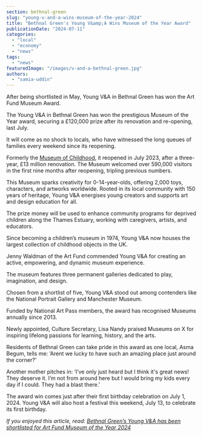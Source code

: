```yaml
---
section: bethnal-green
slug: "young-v-and-a-wins-museum-of-the-year-2024"
title: "Bethnal Green's Young V&amp;A Wins Museum of the Year Award"
publicationDate: "2024-07-11"
categories: 
  - "local"
  - "economy"
  - "news"
tags: 
  - "news"
featuredImage: "/images/v-and-a-bethnal-green.jpg"
authors: 
  - "samia-uddin"
---
```


After being shortlisted in May, Young V&A in Bethnal Green has won the Art Fund Museum Award.

The Young V&A in Bethnal Green has won the prestigious Museum of the Year award, securing a £120,000 prize after its renovation and re-opening, last July. 

It will come as no shock to locals, who have witnessed the long queues of families every weekend since its reopening.

Formerly the [Museum of Childhood](https://www.vam.ac.uk/info/museum-of-childhood-archive), it reopened in July 2023, after a three-year, £13 million renovation. The Museum welcomed over 590,000 visitors in the first nine months after reopening, tripling previous numbers.

This Museum sparks creativity for 0-14-year-olds, offering 2,000 toys, characters, and artworks worldwide. Rooted in its local community with 150 years of heritage, Young V&A energises young creators and supports art and design education for all.

The prize money will be used to enhance community programs for deprived children along the Thames Estuary, working with caregivers, artists, and educators.

Since becoming a children’s museum in 1974, Young V&A now houses the largest collection of childhood objects in the UK.

Jenny Waldman of the Art Fund commended Young V&A for creating an active, empowering, and dynamic museum experience.

The museum features three permanent galleries dedicated to play, imagination, and design.

Chosen from a shortlist of five, Young V&A stood out among contenders like the National Portrait Gallery and Manchester Museum.

Funded by National Art Pass members, the award has recognised Museums annually since 2013.

Newly appointed, Culture Secretary, Lisa Nandy praised Museums on X for inspiring lifelong passions for learning, history, and the arts.

Residents of Bethnal Green can take pride in this award as one local, Asma Begum, tells me: ‘Arent we lucky to have such an amazing place just around the corner?’

Another mother pitches in: ‘I’ve only just heard but I think it's great news! They deserve it. I’m not from around here but I would bring my kids every day if I could. They had a blast there.’

The award win comes just after their first birthday celebration on July 1, 2024. Young V&A will also host a festival this weekend, July 13, to celebrate its first birthday.

_If you enjoyed this article, read:_ [_Bethnal Green’s Young V&A has been shortlisted for Art Fund Museum of the Year 2024_](https://bethnalgreenlondon.co.uk/young-v-and-a-shortlisted-art-fund-museum-of-the-year-2024/)
